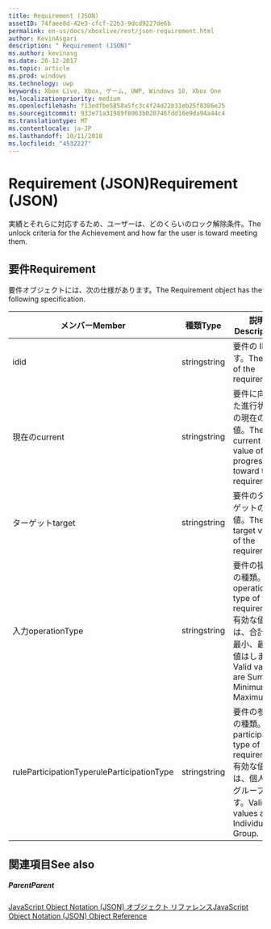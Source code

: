 ```yaml
---
title: Requirement (JSON)
assetID: 74faee8d-42e3-cfcf-22b3-9dcd9227de6b
permalink: en-us/docs/xboxlive/rest/json-requirement.html
author: KevinAsgari
description: " Requirement (JSON)"
ms.author: kevinasg
ms.date: 20-12-2017
ms.topic: article
ms.prod: windows
ms.technology: uwp
keywords: Xbox Live, Xbox, ゲーム, UWP, Windows 10, Xbox One
ms.localizationpriority: medium
ms.openlocfilehash: f13edfbe5858a5fc3c4f24d22b31eb25f8386e25
ms.sourcegitcommit: 933e71a31989f8063b020746fdd16e9da94a44c4
ms.translationtype: MT
ms.contentlocale: ja-JP
ms.lasthandoff: 10/11/2018
ms.locfileid: "4532227"
---
```

# <a name="requirement-json"></a><span data-ttu-id="e2c78-104">Requirement (JSON)</span><span class="sxs-lookup"><span data-stu-id="e2c78-104">Requirement (JSON)</span></span>
<span data-ttu-id="e2c78-105">実績とそれらに対応するため、ユーザーは、どのくらいのロック解除条件。</span><span class="sxs-lookup"><span data-stu-id="e2c78-105">The unlock criteria for the Achievement and how far the user is toward meeting them.</span></span> 
<a id="ID4EN"></a>

 
## <a name="requirement"></a><span data-ttu-id="e2c78-106">要件</span><span class="sxs-lookup"><span data-stu-id="e2c78-106">Requirement</span></span>
 
<span data-ttu-id="e2c78-107">要件オブジェクトには、次の仕様があります。</span><span class="sxs-lookup"><span data-stu-id="e2c78-107">The Requirement object has the following specification.</span></span>
 
| <span data-ttu-id="e2c78-108">メンバー</span><span class="sxs-lookup"><span data-stu-id="e2c78-108">Member</span></span>| <span data-ttu-id="e2c78-109">種類</span><span class="sxs-lookup"><span data-stu-id="e2c78-109">Type</span></span>| <span data-ttu-id="e2c78-110">説明</span><span class="sxs-lookup"><span data-stu-id="e2c78-110">Description</span></span>| 
| --- | --- | --- | 
| <span data-ttu-id="e2c78-111">id</span><span class="sxs-lookup"><span data-stu-id="e2c78-111">id</span></span>| <span data-ttu-id="e2c78-112">string</span><span class="sxs-lookup"><span data-stu-id="e2c78-112">string</span></span>| <span data-ttu-id="e2c78-113">要件の ID です。</span><span class="sxs-lookup"><span data-stu-id="e2c78-113">The ID of the requirement.</span></span>| 
| <span data-ttu-id="e2c78-114">現在の</span><span class="sxs-lookup"><span data-stu-id="e2c78-114">current</span></span>| <span data-ttu-id="e2c78-115">string</span><span class="sxs-lookup"><span data-stu-id="e2c78-115">string</span></span>| <span data-ttu-id="e2c78-116">要件に向けた進行状況の現在の値。</span><span class="sxs-lookup"><span data-stu-id="e2c78-116">The current value of progression toward the requirement.</span></span>| 
| <span data-ttu-id="e2c78-117">ターゲット</span><span class="sxs-lookup"><span data-stu-id="e2c78-117">target</span></span>| <span data-ttu-id="e2c78-118">string</span><span class="sxs-lookup"><span data-stu-id="e2c78-118">string</span></span>| <span data-ttu-id="e2c78-119">要件のターゲットの値。</span><span class="sxs-lookup"><span data-stu-id="e2c78-119">The target value of the requirement.</span></span>| 
| <span data-ttu-id="e2c78-120">入力</span><span class="sxs-lookup"><span data-stu-id="e2c78-120">operationType</span></span>| <span data-ttu-id="e2c78-121">string</span><span class="sxs-lookup"><span data-stu-id="e2c78-121">string</span></span>| <span data-ttu-id="e2c78-122">要件の操作の種類。</span><span class="sxs-lookup"><span data-stu-id="e2c78-122">The operation type of the requirement.</span></span> <span data-ttu-id="e2c78-123">有効な値は、合計、最小、最大値はします。</span><span class="sxs-lookup"><span data-stu-id="e2c78-123">Valid values are Sum, Minimum, Maximum.</span></span>| 
| <span data-ttu-id="e2c78-124">ruleParticipationType</span><span class="sxs-lookup"><span data-stu-id="e2c78-124">ruleParticipationType</span></span>| <span data-ttu-id="e2c78-125">string</span><span class="sxs-lookup"><span data-stu-id="e2c78-125">string</span></span>| <span data-ttu-id="e2c78-126">要件の参加の種類。</span><span class="sxs-lookup"><span data-stu-id="e2c78-126">The participation type of the requirement.</span></span> <span data-ttu-id="e2c78-127">有効な値は、個人のグループです。</span><span class="sxs-lookup"><span data-stu-id="e2c78-127">Valid values are Individual, Group.</span></span>| 
  
<a id="ID4ETC"></a>

 
## <a name="see-also"></a><span data-ttu-id="e2c78-128">関連項目</span><span class="sxs-lookup"><span data-stu-id="e2c78-128">See also</span></span>
 
<a id="ID4EVC"></a>

 
##### <a name="parent"></a><span data-ttu-id="e2c78-129">Parent</span><span class="sxs-lookup"><span data-stu-id="e2c78-129">Parent</span></span> 

[<span data-ttu-id="e2c78-130">JavaScript Object Notation (JSON) オブジェクト リファレンス</span><span class="sxs-lookup"><span data-stu-id="e2c78-130">JavaScript Object Notation (JSON) Object Reference</span></span>](atoc-xboxlivews-reference-json.md)

   